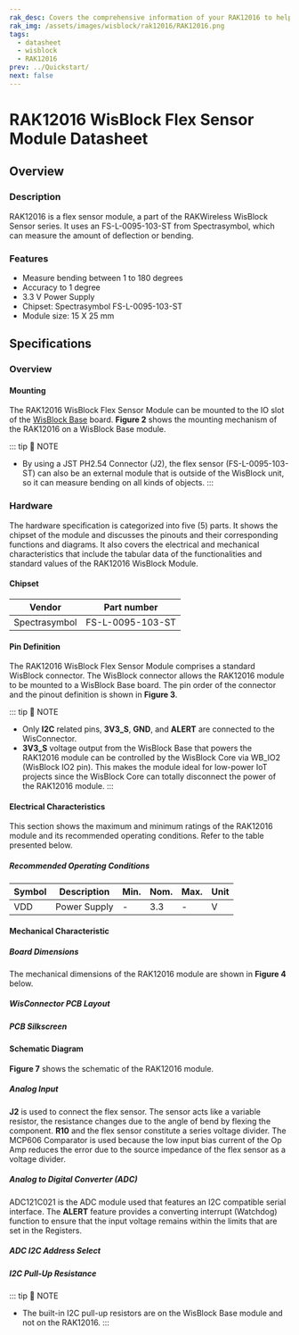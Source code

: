 ```yaml
---
rak_desc: Covers the comprehensive information of your RAK12016 to help you use it. This information includes technical specifications, characteristics, and requirements, and it also discusses the device components.
rak_img: /assets/images/wisblock/rak12016/RAK12016.png
tags:
  - datasheet
  - wisblock
  - RAK12016
prev: ../Quickstart/
next: false
---
```


# RAK12016 WisBlock Flex Sensor Module Datasheet

## Overview

<rk-img
  src="/assets/images/wisblock/rak12016/datasheet/RAK12016.png"
  width="35%"
  caption="RAK12016 Flex Sensor Module"
/>

### Description

RAK12016 is a flex sensor module, a part of the RAKWireless WisBlock Sensor series. It uses an FS-L-0095-103-ST from Spectrasymbol, which can measure the amount of deflection or bending.

### Features

- Measure bending between 1 to 180 degrees
- Accuracy to 1 degree
- 3.3&nbsp;V Power Supply
- Chipset: Spectrasymbol FS-L-0095-103-ST
- Module size: 15 X 25&nbsp;mm

## Specifications

### Overview

#### Mounting

The RAK12016 WisBlock Flex Sensor Module can be mounted to the IO slot of the [WisBlock Base](https://docs.rakwireless.com/Product-Categories/WisBlock/#wisblock-base) board. **Figure 2** shows the mounting mechanism of the RAK12016 on a WisBlock Base module.

<rk-img
  src="/assets/images/wisblock/rak12016/datasheet/mounting-mechanism.png"
  width="50%"
  caption="RAK12016 mounting mechanism on a WisBlock Base module"
/>

::: tip 📝 NOTE
- By using a JST PH2.54 Connector (J2), the flex sensor (FS-L-0095-103-ST) can also be an external module that is outside of the WisBlock unit, so it can measure bending on all kinds of objects.
:::

### Hardware

The hardware specification is categorized into five (5) parts. It shows the chipset of the module and discusses the pinouts and their corresponding functions and diagrams. It also covers the electrical and mechanical characteristics that include the tabular data of the functionalities and standard values of the RAK12016 WisBlock Module.

####  Chipset

|    Vendor     |   Part number    |
| ------------- | ---------------- |
| Spectrasymbol | FS-L-0095-103-ST |

#### Pin Definition

The RAK12016 WisBlock Flex Sensor Module comprises a standard WisBlock connector. The WisBlock connector allows the RAK12016 module to be mounted to a WisBlock Base board. The pin order of the connector and the pinout definition is shown in **Figure 3**.

<rk-img
  src="/assets/images/wisblock/rak12016/datasheet/rak12016-pinout.svg"
  width="65%"
  caption="RAK12016 Pinout Schematic"
/>

::: tip 📝 NOTE
- Only **I2C** related pins, **3V3_S**, **GND**, and **ALERT** are connected to the WisConnector.
- **3V3_S** voltage output from the WisBlock Base that powers the RAK12016 module can be controlled by the WisBlock Core via WB_IO2 (WisBlock IO2 pin). This makes the module ideal for low-power IoT projects since the WisBlock Core can totally disconnect the power of the RAK12016 module.
:::

#### Electrical Characteristics

This section shows the maximum and minimum ratings of the RAK12016 module and its recommended operating conditions. Refer to the table presented below.

##### Recommended Operating Conditions

| Symbol | Description  | Min. | Nom. | Max.  | Unit |
| ------ | ------------ | ---- | ---- | ----- | ---- |
| VDD    | Power Supply | -    | 3.3  | -     | V    |

#### Mechanical Characteristic

##### Board Dimensions

The mechanical dimensions of the RAK12016 module are shown in **Figure 4** below.

<rk-img
  src="/assets/images/wisblock/rak12016/datasheet/mechanical-dimensions.png"
  width="75%"
  caption="RAK12016 Mechanical Dimensions"
/>

##### WisConnector PCB Layout

<rk-img
  src="/assets/images/wisblock/rak12016/datasheet/wisconnector-pcb.png"
  width="100%"
  caption="WisConnector PCB footprint and recommendations"
/>

##### PCB Silkscreen

<rk-img
  src="/assets/images/wisblock/rak12016/datasheet/rak12016-silkscreen.png"
  width="60%"
  caption="RAK12016 PCB Silkscreen"
/>

#### Schematic Diagram

**Figure 7** shows the schematic of the RAK12016 module.

<rk-img
  src="/assets/images/wisblock/rak12016/datasheet/rak12016-schematic.png"
  width="100%"
  caption="RAK12016 WisBlock Module Schematics"
/>

##### Analog Input

**J2** is used to connect the flex sensor. The sensor acts like a variable resistor, the resistance changes due to the angle of bend by flexing the component. **R10** and the flex sensor constitute a series voltage divider. The MCP606 Comparator is used because the low input bias current of the Op Amp reduces the error due to the source impedance of the flex sensor as a voltage divider.

<rk-img
  src="/assets/images/wisblock/rak12016/datasheet/analog-input.png"
  width="65%"
  caption="RAK12016 Analog Input Schematic"
/>

##### Analog to Digital Converter (ADC)

ADC121C021 is the ADC module used that features an I2C compatible serial interface. The **ALERT** feature provides a converting interrupt (Watchdog) function to ensure that the input voltage remains within the limits that are set in the Registers.

<rk-img
  src="/assets/images/wisblock/rak12016/datasheet/adc.png"
  width="65%"
  caption="RAK12016 Analog to Digital Converter"
/>

##### ADC I2C Address Select

<rk-img
  src="/assets/images/wisblock/rak12016/datasheet/adc-i2c.png"
  width="40%"
  caption="ADC I2C Address Select"
/>

##### I2C Pull-Up Resistance

<rk-img
  src="/assets/images/wisblock/rak12016/datasheet/i2c-pullup.png"
  width="40%"
  caption="RAK12016 I2C Pull-up Resistance"
/>

::: tip 📝 NOTE
- The built-in I2C pull-up resistors are on the WisBlock Base module and not on the RAK12016.
:::

